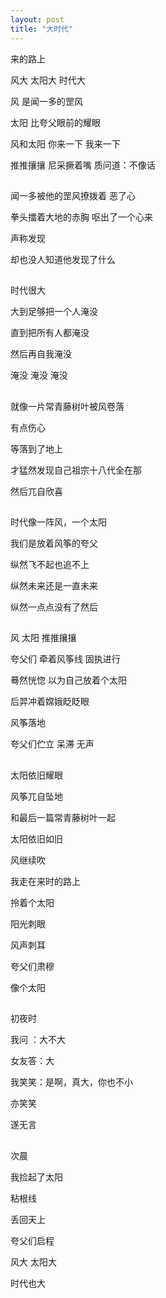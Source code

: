 ```yaml
---
layout: post
title: "大时代"
---
```



来的路上

风大  太阳大  时代大

风  是闻一多的罡风

太阳   比夸父眼前的耀眼

风和太阳  你来一下  我来一下

推推攘攘  尼采撅着嘴  质问道：不像话

## 

闻一多被他的罡风撩拨着  恶了心

拳头擂着大地的赤胸  呕出了一个心来

声称发现

却也没人知道他发现了什么

## 

时代很大

大到足够把一个人淹没

直到把所有人都淹没

然后再自我淹没

淹没  淹没  淹没

## 

就像一片常青藤树叶被风卷落

有点伤心

等落到了地上

才猛然发现自己祖宗十八代全在那

然后兀自欣喜

## 

时代像一阵风，一个太阳

我们是放着风筝的夸父

纵然飞不起也追不上

纵然未来还是一直未来

纵然一点点没有了然后

## 

风  太阳  推推攘攘  

夸父们   牵着风筝线   固执进行

蓦然恍惚   以为自己放着个太阳

后羿冲着嫦娥眨眨眼

风筝落地

夸父们伫立   呆滞   无声

## 


太阳依旧耀眼

风筝兀自坠地

和最后一篇常青藤树叶一起

太阳依旧如旧

风继续吹

我走在来时的路上

拎着个太阳

阳光刺眼

风声刺耳

夸父们肃穆  

像个太阳


## 


初夜时

我问 ：大不大

女友答：大

我笑笑：是啊，真大，你也不小

亦笑笑

遂无言

## 


次晨

我捡起了太阳

粘根线

丢回天上

夸父们启程

风大   太阳大    

时代也大
